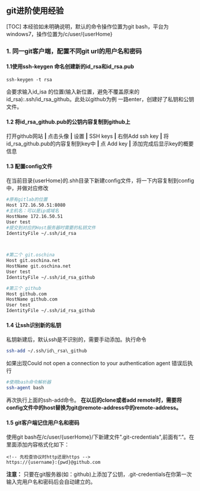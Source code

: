 ## git进阶使用经验
[TOC]
本经验如未明确说明，默认的命令操作位置为git bash，平台为windows7，操作位置为/c/user/{userHome}
### 1. 同一git客户端，配置不同git url的用户名和密码
#### 1.1使用ssh-keygen 命名创建新的id\_rsa和id\_rsa.pub
```shell
ssh-keygen -t rsa
```
会要求输入id\_isa 的位置(输入新位置，避免不覆盖原来的id_rsa):.ssh/id\_rsa\_github。此处以github为例
一路enter，创建好了私钥和公钥文件。
#### 1.2 将id\_rsa\_github.pub的公钥内容复制到github上
打开github网站 **|** 点击头像 **|** 设置 **|** SSH keys **|** 右侧Add ssh key **|** 将id\_rsa\_github.pub的内容复制到key中 **|** 点 Add key **|** 添加完成后显示key的概要信息

#### 1.3 配置config文件
在当前目录{userHome}的.shh目录下新建config文件，将一下内容复制到config中，并做对应修改
```bash
#原有gitlab的位置
Host 172.16.50.51:8080
#主机名：可以是ip或域名
HostName 172.16.50.51
User test
#提交到对应的Host服务器时需要的私钥文件
IdentityFile ~/.ssh/id_rsa

 

#第二个 git.oschina
Host git.oschina.net
HostName git.oschina.net
User test
IdentityFile ~/.ssh/id_rsa_github

#第三个 github
Host github.com
HostName github.com
User test
IdentityFile ~/.ssh/id_rsa_github
```

#### 1.4 让ssh识别新的私钥
私钥新建后，默认ssh是不识别的，需要手动添加。执行命令
```bash
ssh-add ~/.ssh/id\_rsa\_github
```
如果出现Could not open a connection to your authentication agent 错误后执行
```bash
#使用bash命令解析器
ssh-agent bash
```
再次执行上面的ssh-add命令。
**在以后的clone或者add remote时，需要将config文件中的host替换为git@remote-address中的remote-address。**

#### 1.5 git客户端记住用户名和密码
使用git bash在/c/user/{userHome}/下新建文件".git-credentials",前面有“.”。在里面添加内容格式化如下：
```http
<!-- 先检查协议时http还是https -->
https://{username}:{pwd}@github.com
```
**注意：** 只要在git服务器(如：github)上添加了公钥，.git-credentials在你第一次输入完用户名和密码后会自动建立的。





























